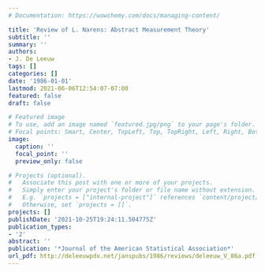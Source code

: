 ```yaml
---
# Documentation: https://wowchemy.com/docs/managing-content/

title: 'Review of L. Narens: Abstract Measurement Theory'
subtitle: ''
summary: ''
authors:
- J. De Leeuw
tags: []
categories: []
date: '1986-01-01'
lastmod: 2021-06-06T12:54:07-07:00
featured: false
draft: false

# Featured image
# To use, add an image named `featured.jpg/png` to your page's folder.
# Focal points: Smart, Center, TopLeft, Top, TopRight, Left, Right, BottomLeft, Bottom, BottomRight.
image:
  caption: ''
  focal_point: ''
  preview_only: false

# Projects (optional).
#   Associate this post with one or more of your projects.
#   Simply enter your project's folder or file name without extension.
#   E.g. `projects = ["internal-project"]` references `content/project/deep-learning/index.md`.
#   Otherwise, set `projects = []`.
projects: []
publishDate: '2021-10-25T19:24:11.504775Z'
publication_types:
- '2'
abstract: ''
publication: '*Journal of the American Statistical Association*'
url_pdf: http://deleeuwpdx.net/janspubs/1986/reviews/deleeuw_V_86a.pdf
---
```

